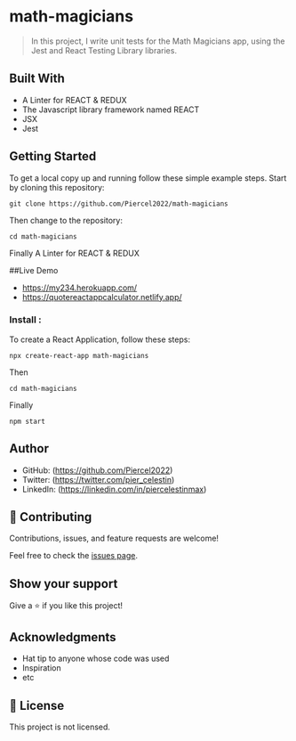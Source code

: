 # math-magicians

> In this project, I write unit tests for the Math Magicians app, using the Jest and React Testing Library libraries.


## Built With


- A Linter for REACT & REDUX
- The Javascript library framework named REACT
- JSX
- Jest

## Getting Started

To get a local copy up and running follow these simple example steps.
Start by cloning this repository:
```
git clone https://github.com/Piercel2022/math-magicians
```
Then change to the repository:
```
cd math-magicians
```
Finally A Linter for REACT & REDUX

##Live Demo
 - https://my234.herokuapp.com/
 - https://quotereactappcalculator.netlify.app/

### Install : 
To create a React Application, follow these steps:
```
npx create-react-app math-magicians
```
Then 
```
cd math-magicians
```
Finally
```
npm start
```
## Author

- GitHub: (https://github.com/Piercel2022)
- Twitter: (https://twitter.com/pier_celestin)
- LinkedIn: (https://linkedin.com/in/piercelestinmax)


## 🤝 Contributing

Contributions, issues, and feature requests are welcome!

Feel free to check the [issues page](https://github.com/Piercel2022/math-magicians/issues).

## Show your support

Give a ⭐️ if you like this project!

## Acknowledgments

- Hat tip to anyone whose code was used
- Inspiration
- etc

## 📝 License

This project is not licensed.
